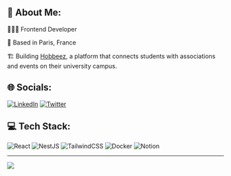 ## 💫 About Me:

👨🏻‍💻 Frontend Developer

📍 Based in Paris, France

🏗️ Building [Hobbeez](https://hobbeez.framer.ai/), a platform that connects students with associations and events on their university campus.

## 🌐 Socials:
[![LinkedIn](https://img.shields.io/badge/LinkedIn-%230077B5.svg?logo=linkedin&logoColor=white)](https://linkedin.com/in/quentinpages) [![Twitter](https://img.shields.io/badge/Twitter-%231DA1F2.svg?logo=Twitter&logoColor=white)](https://twitter.com/ash1ns) 

## 💻 Tech Stack:
![React](https://img.shields.io/badge/react-%2320232a.svg?style=flat&logo=react&logoColor=%2361DAFB) ![NestJS](https://img.shields.io/badge/nestjs-%23E0234E.svg?style=flat&logo=nestjs&logoColor=white) ![TailwindCSS](https://img.shields.io/badge/tailwindcss-%2338B2AC.svg?style=flat&logo=tailwind-css&logoColor=white) ![Docker](https://img.shields.io/badge/docker-%230db7ed.svg?style=flat&logo=docker&logoColor=white) ![Notion](https://img.shields.io/badge/Notion-%23000000.svg?style=flat&logo=notion&logoColor=white)

---
[![](https://visitcount.itsvg.in/api?id=qpages&icon=0&color=12)](https://visitcount.itsvg.in)

<!-- made with GPRM ( https://gprm.itsvg.in ) -->
